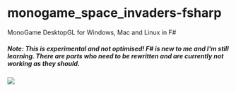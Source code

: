 # monogame_space_invaders-fsharp

MonoGame DesktopGL for Windows, Mac and Linux in F#

##### Note: This is experimental and not optimised! F# is new to me and I'm still learning. There are parts who need to be rewritten and are currently not working as they should.

![](https://user-images.githubusercontent.com/1466920/55671919-44411c80-5895-11e9-92c8-54acd4549aa4.png)